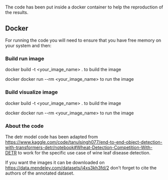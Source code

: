 # 
The code has been put inside a docker container to help the reproduction of the results.

## Docker

For running the code you will need to ensure that you have free memory on your system and then:

### Build run image

docker build -t <your_image_name> . to build the image

docker docker run --rm <your_image_name> to run the image

### Build visualize image

docker build -t <your_image_name> . to build the image

docker docker run --rm <your_image_name> to run the image


### About the code
The detr model code has been adapted from https://www.kaggle.com/code/tanulsingh077/end-to-end-object-detection-with-transformers-detr/notebook#Wheat-Detection-Competition-With-DETR to work for the specific use case of wine leaf disease detection.

If you want the images it can be downloaded on https://data.mendeley.com/datasets/j4xs3kh3fd/2 don't forget to cite the authors of the annotated dataset.